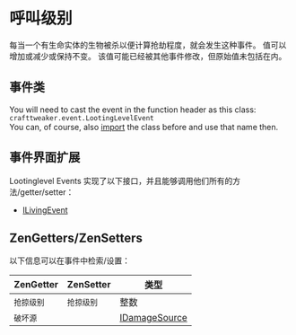 # 呼叫级别

每当一个有生命实体的生物被杀以便计算抢劫程度，就会发生这种事件。 值可以增加或减少或保持不变。 该值可能已经被其他事件修改，但原始值未包括在内。

## 事件类
You will need to cast the event in the function header as this class:  
`crafttweaker.event.LootingLevelEvent`  
You can, of course, also [import](/AdvancedFunctions/Import/) the class before and use that name then.

## 事件界面扩展
Lootinglevel Events 实现了以下接口，并且能够调用他们所有的方法/getter/setter：

- [ILivingEvent](/Vanilla/Events/Events/ILivingEvent/)


## ZenGetters/ZenSetters
以下信息可以在事件中检索/设置：

| ZenGetter | ZenSetter | 类型                                              |
| --------- | --------- | ----------------------------------------------- |
| `抢掠级别`    | `抢掠级别`    | 整数                                              |
| `破坏源`     |           | [IDamageSource](/Vanilla/Damage/IDamageSource/) |
